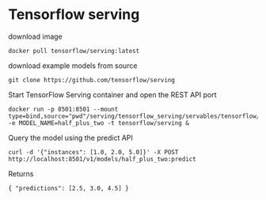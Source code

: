 # Tensorflow serving 

download image
```
docker pull tensorflow/serving:latest
```
download example models from source
```
git clone https://github.com/tensorflow/serving
```

Start TensorFlow Serving container and open the REST API port
```
docker run -p 8501:8501 --mount type=bind,source="pwd"/serving/tensorflow_serving/servables/tensorflow/testdata/saved_model_half_plus_two_cpu,target=/models/half_plus_two -e MODEL_NAME=half_plus_two -t tensorflow/serving &
```

Query the model using the predict API
```
curl -d '{"instances": [1.0, 2.0, 5.0]}' -X POST http://localhost:8501/v1/models/half_plus_two:predict
```
Returns 
```
{ "predictions": [2.5, 3.0, 4.5] }
```
